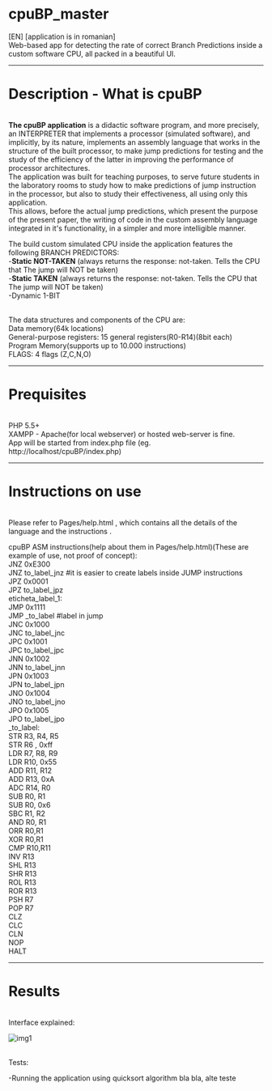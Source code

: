 # cpuBP_master
[EN] [application is in romanian] <br>
Web-based app for detecting the rate of correct Branch Predictions inside a custom software CPU, all packed in a beautiful UI.

---



# Description - What is cpuBP
<br>
<b>The cpuBP application</b> is a didactic software program, and more precisely, an INTERPRETER that implements a processor (simulated software), and implicitly, by its nature, implements an assembly language that works in the structure of the built processor, to make jump predictions for testing and the study of the efficiency of the latter in improving the performance of processor architectures.
<br>
The application was built for teaching purposes, to serve future students in the laboratory rooms to study how to make predictions of jump instruction in the processor, but also to study their effectiveness, all using only this application.
<br>
This allows, before the actual jump predictions, which present the purpose of the present paper, the writing of code in the custom assembly language integrated in it's functionality, in a simpler and more intelligible manner.
<br> 

The build custom simulated CPU inside the application features the following BRANCH PREDICTORS:
<br>-<b>Static NOT-TAKEN</b>  (always returns the response: not-taken. Tells the CPU that The jump will NOT be taken)
<br>-<b>Static TAKEN</b>  (always returns the response: not-taken. Tells the CPU that The jump will NOT be taken)
<br>-Dynamic 1-BIT 
<br>

<br>The data structures and components of the CPU are:
<br>Data memory(64k locations)
<br>General-purpose registers: 15 general registers(R0-R14)(8bit each)
<br>Program Memory(supports up to 10.000 instructions)
<br>FLAGS: 4 flags (Z,C,N,O)


---



# Prequisites
<br>PHP 5.5+
<br>XAMPP - Apache(for local webserver) or hosted web-server is fine.
<br>App will be started from index.php file (eg. http://localhost/cpuBP/index.php)


----



# Instructions on use 
<br>
Please refer to Pages/help.html , which contains all the details of the language and the instructions .
 <br>
 
cpuBP ASM instructions(help about them in Pages/help.html)(These are example of use, not proof of concept):
 <br>
JNZ 0xE300 <br>
JNZ to_label_jnz #it is easier to create labels inside JUMP instructions<br>
JPZ 0x0001 <br>
JPZ to_label_jpz<br>
eticheta_label_1:<br>
JMP 0x1111<br>
JMP _to_label #label in jump<br>
JNC 0x1000<br>
JNC to_label_jnc<br>
JPC 0x1001<br>
JPC to_label_jpc<br>
JNN 0x1002<br>
JNN to_label_jnn<br>
JPN 0x1003<br>
JPN to_label_jpn<br>
JNO 0x1004<br>
JNO to_label_jno<br>
JPO 0x1005<br>
JPO to_label_jpo<br>
_to_label:<br>
STR R3, R4, R5<br>
STR R6 , 0xff <br>
LDR R7, R8, R9<br>
LDR R10, 0x55<br>
ADD R11, R12<br>
ADD R13, 0xA<br>
ADC R14, R0<br>
SUB R0, R1<br>
SUB R0, 0x6<br>
SBC R1, R2<br>
AND R0, R1<br>
ORR R0,R1<br>
XOR R0,R1<br>
CMP R10,R11<br>
INV R13<br>
SHL R13<br>
SHR R13<br>
ROL R13<br>
ROR R13<br>
PSH R7<br>
POP R7<br>
CLZ<br>
CLC<br>
CLN<br>
NOP   <br>
HALT <br>

----



# Results 
<br> Interface explained:
<!-- ... -->
<!-- COMENTARIU: imagine cu interfata explicata cpuBP comes here... -->
![img1](https://i.imgur.com/zj70JEd.png)

<br>Tests:

-Running the application using quicksort algorithm 
bla bla, alte teste
<br>
<br>
<br>
<br>
<br>

